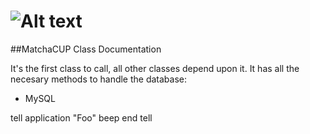 ![Alt text](/press/matcha-connect.png)
=====================

##MatchaCUP Class Documentation

It's the first class to call, all other classes depend upon it. It has all the necesary methods to handle the database:
- MySQL

tell application "Foo"
        beep
end tell
